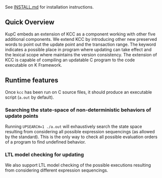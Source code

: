 See [INSTALL.md](INSTALL.md) for installation instructions.

## Quick Overview
KupC embeds an extension of KCC as a component working with other five additional components. 
We extend KCC by introducing other new preserved words to point out the update point and the transaction range. The keyword indicates a possible place in program where updating can take effect and the lexical scope where maintains the version consistency. The extension of KCC is capable of compiling an updatable C program to the code executable on K Framework.

## Runtime features

Once `kcc` has been run on C source files, it should produce an executable
script (`a.out` by default).

### Searching the state-space of non-deterministic behaviors of update points 

Running `UPSEARCH=1 ./a.out` will exhaustively search the state space resulting
from considering all possible expression sequencings (as allowed by the
standard).
This is the only way to check all possible evaluation orders of a program to
find undefined behavior.

### LTL model checking for updating 

We also support LTL model checking of the possible executions resulting from
considering different expression sequencings.

